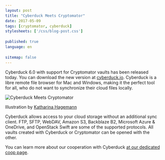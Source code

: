```yaml
---
layout: post
title: "Cyberduck Meets Cryptomator"
date: 2017-05-09
tags: [cryptomator, cyberduck]
stylesheets: ['/css/blog-post.css']

published: true
language: en

sitemap: false
---
```

Cyberduck 6.0 with support for Cryptomator vaults has been released today. You can download the new version at <a href="https://cyberduck.io/" target="_blank">cyberduck.io</a>. Cyberduck is a libre remote file browser for Mac and Windows, making it the perfect tool for all, who do not want to synchronize their cloud files locally.

<p class="banner"><img class="img-responsive img-rounded" src="/img/coop/cyberduck-banner.jpg" srcset="/img/coop/cyberduck-banner.jpg 1x, /img/coop/cyberduck-banner@2x.jpg 2x" alt="Cyberduck Meets Cryptomator"/></p>
<p class="caption">Illustration by <a href="http://ktoons.org/" target="_blank">Katharina Hagemann</a></p>

Cyberduck allows access to your cloud storage without an additional sync client. FTP, SFTP, WebDAV, Amazon S3, Backblaze B2, Microsoft Azure & OneDrive, and OpenStack Swift are some of the supported protocols. All vaults created with Cyberduck or Cryptomator can be opened with the other.

You can learn more about our cooperation with Cyberduck <a href="https://cryptomator.org/coop/cyberduck_en.html" target="_blank">at our dedicated coop page</a>.
